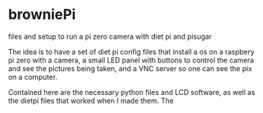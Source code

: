# browniePi
files and setup to run a pi zero camera with diet pi and pisugar


The idea is to have a set of diet pi config files that install a os on a raspbery pi zero with a camera, a small LED panel with buttons to control the camera and see the pictures being taken, and a VNC server so one can see the pix on a computer.


Contained here are the necessary python files and LCD software, as well as the dietpi files that worked when I made them. The 
